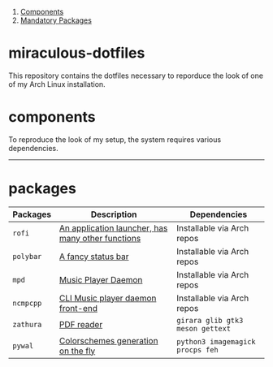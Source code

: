 1. [Components](#components)
2. [Mandatory Packages](#packages)

# miraculous-dotfiles
This repository contains the dotfiles necessary to reporduce the look of one of my Arch Linux installation.

# components
To reproduce the look of my setup, the system requires various dependencies.

---

# packages
|Packages|Description|Dependencies|
|---|---|---|
|`rofi`|[An application launcher, has many other functions](https://github.com/davatorium/rofi)|Installable via Arch repos
|`polybar`|[A fancy status bar](https://github.com/polybar/polybar)|Installable via Arch repos
|`mpd`|[Music Player Daemon](https://github.com/MusicPlayerDaemon/MPD)|Installable via Arch repos
|`ncmpcpp`|[CLI Music player daemon front-end](https://github.com/ncmpcpp/ncmpcpp)|Installable via Arch repos
|`zathura`|[PDF reader](https://github.com/pwmt/zathura)|`girara glib gtk3 meson gettext`
|`pywal`|[Colorschemes generation on the fly](https://github.com/dylanaraps/pywal)|`python3 imagemagick procps feh`
